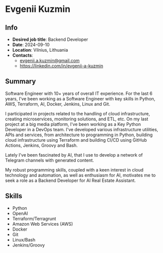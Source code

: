 # Evgenii Kuzmin

## Info

- **Desired job title**: Backend Developer
- **Date**: 2024-09-10
- **Location**: Vilnius, Lithuania
- **Contacts**:
  - <evgenii.a.kuzmin@gmail.com>
  - <https://linkedin.com/in/evgenii-a-kuzmin>

## Summary

Software Engineer with 10+ years of overall IT experience. For the last 6 years, I've been working as a Software Engineer with key skills in Python, AWS, Terraform, AI, Docker, Jenkins, Linux and Git.

I participated in projects related to the handling of cloud infrastructure, creating microservices, monitoring solutions, and ETL, etc. On my last project at a big media platform, I've been working as a Key Python Developer in a DevOps team. I've developed various infrastructure utilities, APIs and services, from architecture to programming in Python, building cloud infrastructure using Terraform and building CI/CD using GitHub Actions, Jenkins, Groovy and Bash.

Lately I've been fascinated by AI, that I use to develop a network of Telegram channels with generated content.

My robust programming skills, coupled with a keen interest in cloud technology and automation, as well as enthusiasm for AI, motivates me to seek a role as a Backend Developer for AI Real Estate Assistant.

## Skills

- Python
- OpenAI
- Terraform/Terragrunt
- Amazon Web Services (AWS)
- Docker
- Git
- Linux/Bash
- Jenkins/Groovy
